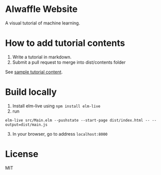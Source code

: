 # AIwaffle Website

A visual tutorial of machine learning.

# How to add tutorial contents
1. Write a tutorial in markdown.
2. Submit a pull request to merge into dist/contents folder

See [sample tutorial content](https://github.com/AlienKevin/AIwaffle-website/blob/master/dist/contents/Introduction.md).

# Build locally
1. Install elm-live using `npm install elm-live`
2. run
```
elm-live src/Main.elm --pushstate --start-page dist/index.html -- --output=dist/main.js
```
3. In your browser, go to address `localhost:8000`

# License
MIT
